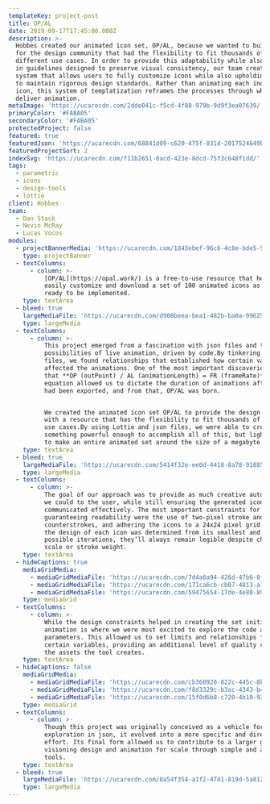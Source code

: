 ```yaml
---
templateKey: project-post
title: OP/AL
date: 2019-09-17T17:45:00.000Z
description: >-
  Hobbes created our animated icon set, OP/AL, because we wanted to build a tool
  for the design community that had the flexibility to fit thousands of
  different use cases. In order to provide this adaptability while also building
  in guidelines designed to preserve visual consistency, our team created a
  system that allows users to fully customize icons while also upholding rules
  to maintain rigorous design standards. Rather than animating each individual
  icon, this system of templatization reframes the processes through which we
  deliver animation.
metaImage: 'https://ucarecdn.com/2dde041c-f5cd-4f88-979b-9d9f3ea07639/'
primaryColor: '#FABA05'
secondaryColor: '#FABA05'
protectedProject: false
featured: true
featuredJson: 'https://ucarecdn.com/68841d09-c620-475f-831d-2017524649b8/'
featuredProjectSort: 2
indexSvg: 'https://ucarecdn.com/f11b2651-0acd-423e-8dcd-75f3c648f1dd/'
tags:
  - parametric
  - icons
  - design-tools
  - lottie
client: Hobbes
team:
  - Dan Stack
  - Nevin McRay
  - Lucas Vocos
modules:
  - projectBannerMedia: 'https://ucarecdn.com/1843ebef-96c6-4c8e-bde5-571177ee087b/'
    type: projectBanner
  - textColumns:
      - column: >-
          [OP/AL](https://opal.work/) is a free-to-use resource that helps users
          easily customize and download a set of 100 animated icons as code,
          ready to be implemented.
    type: textArea
  - bleed: true
    largeMediaFile: 'https://ucarecdn.com/d908beea-bea1-482b-ba0a-99625fa90061/'
    type: largeMedia
  - textColumns:
      - column: >-
          This project emerged from a fascination with json files and the
          possibilities of live animation, driven by code.By tinkering with json
          files, we found relationships that established how certain variables
          affected the animations. One of the most important discoveries was
          that **OP (outPoint) / AL (animationLength) = FR (frameRate)**. This
          equation allowed us to dictate the duration of animations after they
          had been exported, and from that, OP/AL was born.


          We created the animated icon set OP/AL to provide the design community
          with a resource that has the flexibility to fit thousands of different
          use cases.By using Lottie and json files, we were able to create
          something powerful enough to accomplish all of this, but light enough
          to make an entire animated set around the size of a megabyte.
    type: textArea
  - bleed: true
    largeMediaFile: 'https://ucarecdn.com/5414f32e-ee0d-4418-8a78-91885ae3e58d/'
    type: largeMedia
  - textColumns:
      - column: >-
          The goal of our approach was to provide as much creative autonomy as
          we could to the user, while still ensuring the generated icons
          communicated effectively. The most important constraints for
          guaranteeing readability were the use of two-pixel stroke and
          counterstrokes, and adhering the icons to a 24x24 pixel grid. Because
          the design of each icon was determined from its smallest and thickest
          possible iterations, they’ll always remain legible despite changes in
          scale or stroke weight.
    type: textArea
  - hideCaptions: true
    mediaGridMedia:
      - mediaGridMediaFile: 'https://ucarecdn.com/7d4a6a94-426d-47b6-8f3e-0a265a303d9d/'
      - mediaGridMediaFile: 'https://ucarecdn.com/171ca6cb-cb07-4813-a7d7-1f3edc50f0a3/'
      - mediaGridMediaFile: 'https://ucarecdn.com/59475654-17de-4e80-893f-755074478b47/'
    type: mediaGrid
  - textColumns:
      - column: >-
          While the design constraints helped in creating the set initially,
          animation is where we were most excited to explore the code and create
          parameters. This allowed us to set limits and relationships for
          certain variables, providing an additional level of quality control to
          the assets the tool creates.
    type: textArea
  - hideCaptions: false
    mediaGridMedia:
      - mediaGridMediaFile: 'https://ucarecdn.com/cb360920-822c-445c-8b95-58c056d07c6f/'
      - mediaGridMediaFile: 'https://ucarecdn.com/f8d3329c-b3ac-4343-b47c-11eddbf59df3/'
      - mediaGridMediaFile: 'https://ucarecdn.com/15f0d6b8-c720-4b10-9271-06870c4a581f/'
    type: mediaGrid
  - textColumns:
      - column: >-
          Though this project was originally conceived as a vehicle for
          exploration in json, it evolved into a more specific and directed
          effort. Its final form allowed us to contribute to a larger goal of
          visioning design and animation for scale through simple and accessible
          tools.
    type: textArea
  - bleed: true
    largeMediaFile: 'https://ucarecdn.com/8a54f354-a1f2-4741-819d-5a81277697c2/'
    type: largeMedia
---
```


